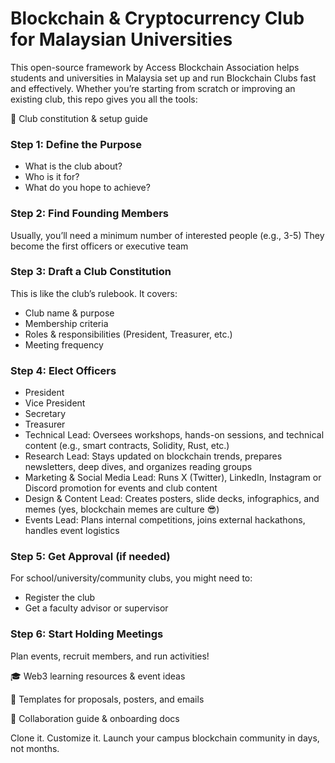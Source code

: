 # Blockchain & Cryptocurrency Club for Malaysian Universities

This open-source framework by Access Blockchain Association helps students and universities in Malaysia set up and run Blockchain Clubs fast and effectively. Whether you’re starting from scratch or improving an existing club, this repo gives you all the tools:

🧱 Club constitution & setup guide
### Step 1: Define the Purpose
- What is the club about?
- Who is it for?
- What do you hope to achieve?

### Step 2: Find Founding Members
Usually, you’ll need a minimum number of interested people (e.g., 3-5)
They become the first officers or executive team

### Step 3: Draft a Club Constitution
This is like the club’s rulebook. It covers:
- Club name & purpose
- Membership criteria
- Roles & responsibilities (President, Treasurer, etc.)
- Meeting frequency


### Step 4: Elect Officers
- President
- Vice President
- Secretary
- Treasurer
- Technical Lead:	Oversees workshops, hands-on sessions, and technical content (e.g., smart contracts, Solidity, Rust, etc.)
- Research Lead:	Stays updated on blockchain trends, prepares newsletters, deep dives, and organizes reading groups
- Marketing & Social Media Lead:	Runs X (Twitter), LinkedIn, Instagram or Discord promotion for events and club content
- Design & Content Lead:	Creates posters, slide decks, infographics, and memes (yes, blockchain memes are culture 😎)
- Events Lead:	Plans internal competitions, joins external hackathons, handles event logistics

### Step 5: Get Approval (if needed)
For school/university/community clubs, you might need to:
- Register the club
- Get a faculty advisor or supervisor

### Step 6: Start Holding Meetings
Plan events, recruit members, and run activities!

🎓 Web3 learning resources & event ideas

📂 Templates for proposals, posters, and emails

🤝 Collaboration guide & onboarding docs

Clone it. Customize it. Launch your campus blockchain community in days, not months.
